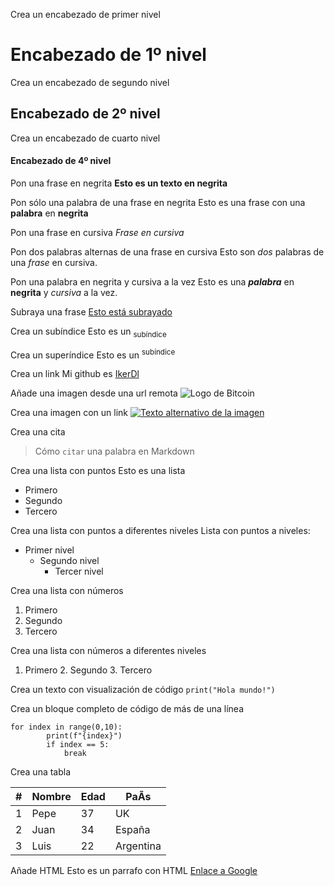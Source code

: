 Crea un encabezado de primer nivel
# Encabezado de 1º nivel
Crea un encabezado de segundo nivel
## Encabezado de 2º nivel
Crea un encabezado de cuarto nivel
#### Encabezado de 4º nivel
Pon una frase en negrita
**Esto es un texto en negrita**

Pon sólo una palabra de una frase en negrita
Esto es una frase con una **palabra** en **negrita**

Pon una frase en cursiva
*Frase en cursiva*

Pon dos palabras alternas de una frase en cursiva
Esto son *dos* palabras de una *frase* en cursiva.

Pon una palabra en negrita y cursiva a la vez
Esto es una **_palabra_** en **negrita** y _cursiva_ a la vez.

Subraya una frase
<ins>Esto está subrayado</ins>

Crea un subíndice
Esto es un <sub>subíndice</sub>

Crea un superíndice
Esto es un <sup>subíndice</sup>

Crea un link
Mi github es [IkerDl](https://github.com/IkerDl)

Añade una imagen desde una url remota
![Logo de Bitcoin](https://www.google.com/url?sa=i&url=https%3A%2F%2Fwww.istockphoto.com%2Fes%2Ffotos%2Fbitcoin&psig=AOvVaw17o2vEPnAPzTHMZGu8_wU5&ust=1754145888279000&source=images&cd=vfe&opi=89978449&ved=0CBIQjRxqFwoTCMiIt-bs6Y4DFQAAAAAdAAAAABAE)

Crea una imagen con un link
[![Texto alternativo de la imagen](https://ejemplo.com/imagen.jpg)](https://www.google.com/url?sa=i&url=https%3A%2F%2Fes.123rf.com%2Fclipart-vectorizado%2Fpez_volador.html&psig=AOvVaw3bwgUrMpMh9609dUQnYHC_&ust=1754145991818000&source=images&cd=vfe&opi=89978449&ved=0CBUQjRxqFwoTCODzyJnt6Y4DFQAAAAAdAAAAABAE)

Crea una cita
> Cómo `citar` una palabra en Markdown

Crea una lista con puntos
Esto es una lista
- Primero
- Segundo
- Tercero

Crea una lista con puntos a diferentes niveles
Lista con puntos a niveles:
- Primer nivel
    - Segundo nivel
        - Tercer nivel

Crea una lista con números
1. Primero
2. Segundo
3. Tercero

Crea una lista con números a diferentes niveles
1. Primero
    2. Segundo
        3. Tercero

Crea un texto con visualización de código
`print("Hola mundo!")`

Crea un bloque completo de código de más de una línea
```
for index in range(0,10):
        print(f"{index}")
        if index == 5:
            break
```

Crea una tabla

| #  | Nombre         | Edad | PaÃ­s       |
|----|----------------|------|------------|
| 1  | Pepe          | 37   | UK     |
| 2  | Juan          | 34   | España     |
| 3  | Luis           | 22   | Argentina  |

Añade HTML
Esto es un parrafo con HTML <a href="https://www.google.com/?hl=es">Enlace a Google</a>
